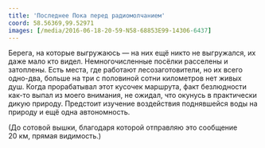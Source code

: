 ```yaml
---
title: 'Последнее Пока перед радиомолчанием'
coord: 58.56369,99.52971
images: [/media/2016-06-18-20-59-N58-68853E99-14306-6437]
---
```


Берега, на которые выгружаюсь&nbsp;— на них ещё никто не выгружался, их даже мало кто видел. Немногочисленные посёлки расселены и затоплены. Есть места, где работают лесозаготовители, но их всего одно-два, больше на три с половиной сотни километров нет живых душ. Когда прорабатывал этот кусочек маршрута, факт безлюдности как-то выпал из моего внимания, не ожидал, что окунусь в практически дикую природу. Предстоит изучение воздействия поднявшейся воды на природу и ещё одна автономность.

(До сотовой вышки, благодаря которой отправляю это сообщение 20&nbsp;км, прямая видимость.)
